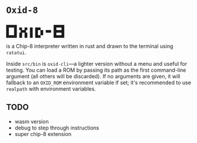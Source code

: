 # `Oxid-8`
```
▄▄▄▄              ▄▄▄▄
█  █ ▜▄▛ █ █▀▄ ▄▄ █▄▄█
█▄▄█ █ █ █ █▄▀    █▄▄█
```
is a Chip-8 interpreter written in rust and drawn to the terminal using `ratatui`.

Inside `src/bin` is `oxid-cli`—a lighter version without a menu and useful for testing. You can load a ROM by passing its path as the first command-line argument (all others will be discarded). If no arguments are given, it will fallback to an `OXID_ROM` environment variable if set; it's recommended to use `realpath` with environment variables.

## TODO
- wasm version
- debug to step through instructions
- super chip-8 extension
